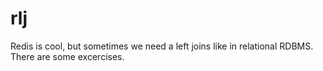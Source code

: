 # rlj

Redis is cool, but sometimes we need a left joins like in relational RDBMS. 
There are some excercises. 

